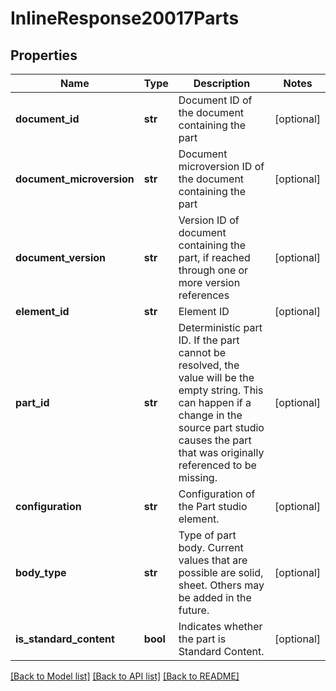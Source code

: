 # InlineResponse20017Parts

## Properties
Name | Type | Description | Notes
------------ | ------------- | ------------- | -------------
**document_id** | **str** | Document ID of the document containing the part | [optional] 
**document_microversion** | **str** | Document microversion ID of the document containing             the part | [optional] 
**document_version** | **str** | Version ID of document containing the part, if reached             through one or more version references | [optional] 
**element_id** | **str** | Element ID | [optional] 
**part_id** | **str** | Deterministic part ID. If the part cannot be resolved, the value             will be the empty string. This can happen if a change in the source part studio causes the part that             was originally referenced to be missing. | [optional] 
**configuration** | **str** | Configuration of the Part studio element. | [optional] 
**body_type** | **str** | Type of part body. Current values that are possible are solid,             sheet. Others may be added in the future. | [optional] 
**is_standard_content** | **bool** | Indicates whether the part is Standard Content. | [optional] 

[[Back to Model list]](../README.md#documentation-for-models) [[Back to API list]](../README.md#documentation-for-api-endpoints) [[Back to README]](../README.md)


